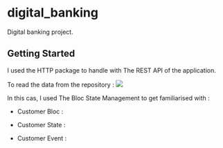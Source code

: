 # digital_banking

Digital banking project.

## Getting Started

I used the HTTP package to handle with The REST API of the application.

To read the data from the repository :
![]("https://github.com/loubnaAminou/LoubnaAminou_JEE/blob/main/Digital%20Banking/digital_banking/screenshots/repo.png")

In this cas, I used The Bloc State Management to get familiarised with :
- Customer Bloc :

- Customer State :

- Customer Event :


